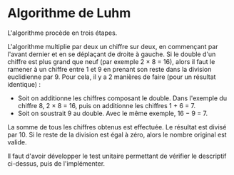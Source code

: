 # Algorithme de Luhm

L'algorithme procède en trois étapes.

L'algorithme multiplie par deux un chiffre sur deux, en commençant par l'avant dernier et en se déplaçant de droite à gauche. Si le double d'un chiffre est plus grand que neuf (par exemple 2 × 8 = 16), alors il faut le ramener à un chiffre entre 1 et 9 en prenant son reste dans la division euclidienne par 9. Pour cela, il y a 2 manières de faire (pour un résultat identique) :

* Soit on additionne les chiffres composant le double. Dans l'exemple du chiffre 8, 2 × 8 = 16, puis on additionne les chiffres 1 + 6 = 7.
* Soit on soustrait 9 au double. Avec le même exemple, 16 − 9 = 7.

La somme de tous les chiffres obtenus est effectuée.
Le résultat est divisé par 10. Si le reste de la division est égal à zéro, alors le nombre original est valide.

Il faut d'avoir développer le test unitaire permettant de vérifier le descriptif ci-dessus, puis de l'implémenter.